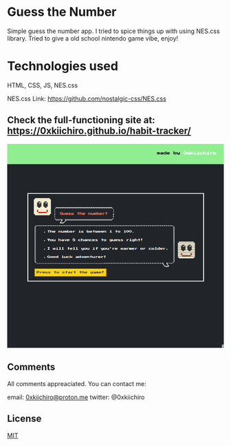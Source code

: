 # Guess the Number

Simple guess the number app. I tried to spice things up with using NES.css library. Tried to give a old school nintendo game vibe, enjoy!

# Technologies used

HTML, CSS, JS, NES.css

NES.css Link: https://github.com/nostalgic-css/NES.css

## Check the full-functioning site at: https://0xkiichiro.github.io/habit-tracker/

![](https://github.com/0xkiichiro/guess-the-number/blob/master/Animation.gif)

## Comments

All comments appreaciated. You can contact me:

email: 0xkiichiro@proton.me
twitter: @0xkiichiro

## License

[MIT](https://choosealicense.com/licenses/mit/)

